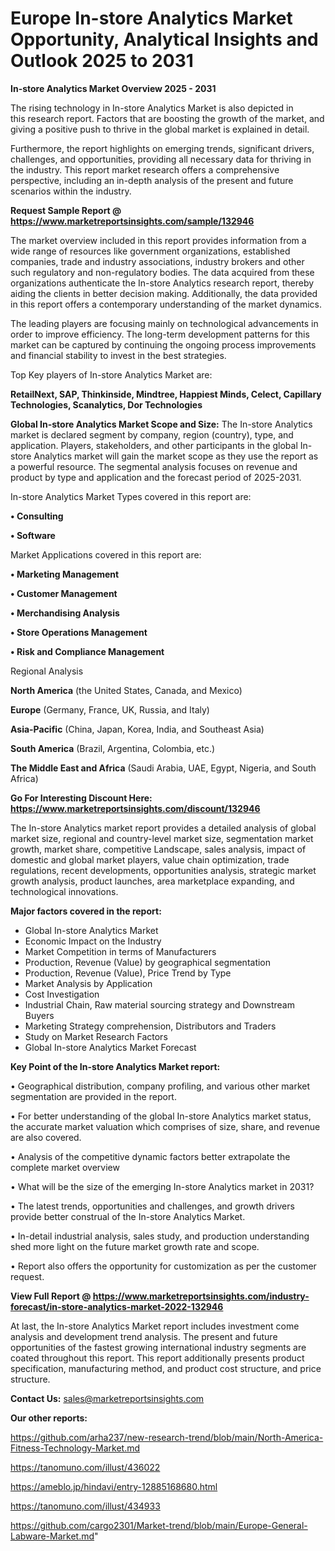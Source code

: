 
# Europe In-store Analytics Market Opportunity, Analytical Insights and Outlook 2025 to 2031

<Strong> In-store Analytics Market Overview 2025 - 2031</strong>

The rising technology in In-store Analytics Market is also depicted in this research report. Factors that are boosting the growth of the market, and giving a positive push to thrive in the global market is explained in detail.

Furthermore, the report highlights on emerging trends, significant drivers, challenges, and opportunities, providing all necessary data for thriving in the industry. This report market research offers a comprehensive perspective, including an in-depth analysis of the present and future scenarios within the industry.

<strong>Request Sample Report @ <a href=https://www.marketreportsinsights.com/sample/132946>https://www.marketreportsinsights.com/sample/132946</a></strong>

The market overview included in this report provides information from a wide range of resources like government organizations, established companies, trade and industry associations, industry brokers and other such regulatory and non-regulatory bodies. The data acquired from these organizations authenticate the In-store Analytics research report, thereby aiding the clients in better decision making. Additionally, the data provided in this report offers a contemporary understanding of the market dynamics.

The leading players are focusing mainly on technological advancements in order to improve efficiency. The long-term development patterns for this market can be captured by continuing the ongoing process improvements and financial stability to invest in the best strategies.

Top Key players of In-store Analytics Market are:

<strong>RetailNext, SAP, Thinkinside, Mindtree, Happiest Minds, Celect, Capillary Technologies, Scanalytics, Dor Technologies</strong>

<strong><b>Global In-store Analytics Market Scope and Size:</b></strong>
The In-store Analytics market is declared segment by company, region (country), type, and application. Players, stakeholders, and other participants in the global In-store Analytics market will gain the market scope as they use the report as a powerful resource. The segmental analysis focuses on revenue and product by type and application and the forecast period of 2025-2031.

In-store Analytics Market Types covered in this report are:

<strong>• Consulting

• Software</strong>

Market Applications covered in this report are:

<strong>• Marketing Management

• Customer Management

• Merchandising Analysis

• Store Operations Management

• Risk and Compliance Management</strong> 

Regional Analysis

<strong>North America</strong> (the United States, Canada, and Mexico)

<strong>Europe</strong> (Germany, France, UK, Russia, and Italy)

<strong>Asia-Pacific</strong> (China, Japan, Korea, India, and Southeast Asia)

<strong>South America</strong> (Brazil, Argentina, Colombia, etc.)

<strong>The Middle East and Africa</strong> (Saudi Arabia, UAE, Egypt, Nigeria, and South Africa)

<strong>Go For Interesting Discount Here: <a href=https://www.marketreportsinsights.com/discount/132946>https://www.marketreportsinsights.com/discount/132946</a></strong>

The In-store Analytics market report provides a detailed analysis of global market size, regional and country-level market size, segmentation market growth, market share, competitive Landscape, sales analysis, impact of domestic and global market players, value chain optimization, trade regulations, recent developments, opportunities analysis, strategic market growth analysis, product launches, area marketplace expanding, and technological innovations.

<strong><b>Major factors covered in the report:</b></strong>
<ul>
  <li>Global In-store Analytics Market </li>
  <li>Economic Impact on the Industry</li>
  <li>Market Competition in terms of Manufacturers</li>
  <li>Production, Revenue (Value) by geographical segmentation</li>
  <li>Production, Revenue (Value), Price Trend by Type</li>
  <li>Market Analysis by Application</li>
  <li>Cost Investigation</li>
  <li>Industrial Chain, Raw material sourcing strategy and Downstream Buyers</li>
  <li>Marketing Strategy comprehension, Distributors and Traders</li>
  <li>Study on Market Research Factors</li>
  <li>Global In-store Analytics Market Forecast</li>
</ul>

<strong><b>Key Point of the In-store Analytics Market report:</b></strong>

• Geographical distribution, company profiling, and various other market segmentation are provided in the report.

• For better understanding of the global In-store Analytics market status, the accurate market valuation which comprises of size, share, and revenue are also covered.

• Analysis of the competitive dynamic factors better extrapolate the complete market overview

• What will be the size of the emerging In-store Analytics market in 2031?

• The latest trends, opportunities and challenges, and growth drivers provide better construal of the In-store Analytics Market.

• In-detail industrial analysis, sales study, and production understanding shed more light on the future market growth rate and scope.

• Report also offers the opportunity for customization as per the customer request.

<strong><b>View Full Report @ <a href=https://www.marketreportsinsights.com/industry-forecast/in-store-analytics-market-2022-132946>https://www.marketreportsinsights.com/industry-forecast/in-store-analytics-market-2022-132946</a></b></strong>


At last, the In-store Analytics Market report includes investment come analysis and development trend analysis. The present and future opportunities of the fastest growing international industry segments are coated throughout this report. This report additionally presents product specification, manufacturing method, and product cost structure, and price structure.

<strong>Contact Us:</strong>
sales@marketreportsinsights.com

<strong>Our other reports:</strong>

<a href=https://github.com/arha237/new-research-trend/blob/main/North-America-Fitness-Technology-Market.md>https://github.com/arha237/new-research-trend/blob/main/North-America-Fitness-Technology-Market.md</a>

<a href=https://tanomuno.com/illust/436022>https://tanomuno.com/illust/436022</a>

<a href=https://ameblo.jp/hindavi/entry-12885168680.html>https://ameblo.jp/hindavi/entry-12885168680.html</a>

<a href=https://tanomuno.com/illust/434933>https://tanomuno.com/illust/434933</a>

<a href=https://github.com/cargo2301/Market-trend/blob/main/Europe-General-Labware-Market.md>https://github.com/cargo2301/Market-trend/blob/main/Europe-General-Labware-Market.md</a>"
